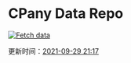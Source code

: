 # CPany Data Repo

[![Fetch data](https://github.com/yjl9903/CPany/actions/workflows/fetch.yml/badge.svg)](https://github.com/yjl9903/CPany/actions/workflows/fetch.yml)

<!-- START_SECTION: update_time -->
更新时间：[2021-09-29 21:17](https://www.timeanddate.com/worldclock/fixedtime.html?msg=Fetch+data&iso=20210929T211728&p1=237)
<!-- END_SECTION: update_time -->
